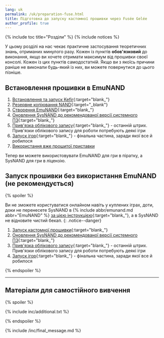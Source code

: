 ```yaml
---
lang: uk
permalink: /uk/preparation-fuse.html
title: Підготовка до запуску кастомної прошивки через Fusée Gelée
author_profile: true
---
```



{% include toc title="Розділи" %}
{% include notices %}	

У цьому розділі на нас чекає практичне застосування теоретичних знань, отриманих минулого разу. Кожен із пунктів **обов'язковий** до виконання, якщо ви хочете отримати максимум від прошивки своєї консолі. Кожен із цих пунктів самодостатній. Якщо ви з якоїсь причини раніше не виконали будь-який із них, ви можете повернутися до цього пізніше.

## Встановлення прошивки в EmuNAND

1. [Встановлення та запуск Kefir](kefir){:target="blank_"}
1. [Резервне копіювання NAND](backup-nand){:target="_blank"}
1. [Створення EmuNAND](emunand){:target="blank_"}
1. [Оновлення SysNAND до рекомендованої версії системного ПЗ](update-fw){:target="blank_"}
1. [Прив'язка облікового запису](link-account){:target="blank_"} - останній штрих. Прив'язки облікового запису для роботи потребують деякі ігри
1. [Запуск ігор](games){:target="blank_"} - фінальна частина, заради якої все й робилося
1. [Використання вже прошитої приставки](usage)

Тепер ви можете використовувати EmuNAND для гри в піратку, а SysNAND для гри в ліцензію.

## Запуск прошивки без використання EmuNAND (не рекомендується)

{% spoiler %}

Ви не зможете користуватися онлайном навіть у куплених іграх, доти, доки не перенесете SysNAND в {% include abbr/emunand.md abbr="EmuNAND" %} [за цією інструкцією](preparation-white){:target="blank_"}, а в SysNAND не відновите чистий бекап.
{: .notice--danger}

1. [Запуск кастомної прошивки](cfw){:target="blank_"}
1. [Оновлення SysNAND до рекомендованої версії системного ПЗ](update-fw){:target="blank_"}
1. [Прив'язка облікового запису](link-account){:target="blank_"} - останній штрих. Прив'язки облікового запису для роботи потребують деякі ігри
1. [Запуск ігор](games){:target="blank_"} - фінальна частина, заради якої все й робилося

{% endspoiler %}

___

## Матеріали для самостійного вивчення

{% spoiler %}

{% include inc/additional.txt %}

{% endspoiler %}

{% include /inc/final_message.md %}

<script>
    // Встановлюємо значення
    localStorage.setItem('caffeine', "1");
    
    // Видаляємо значення через 1 годину
    setTimeout(function() {
        localStorage.removeItem('caffeine');
    }, 60 * 60 * 1000); // 1 година в мілісекундах
</script>